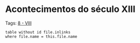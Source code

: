 # Acontecimentos do século XIII

Tags: [8 - VIII](../8%20-%20VIII.md)

```dataview
table without id file.inlinks
where file.name = this.file.name
```
